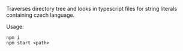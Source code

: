 Traverses directory tree and looks in typescript files for string literals containing czech language.

Usage:

```
npm i
npm start <path>
```
